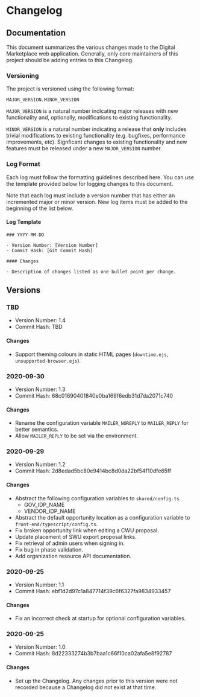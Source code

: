 # Changelog

## Documentation

This document summarizes the various changes made to the Digital Marketplace web application. Generally, only core maintainers of this project should be adding entries to this Changelog.

### Versioning

The project is versioned using the following format:

```
MAJOR_VERSION.MINOR_VERSION
```

`MAJOR_VERSION` is a natural number indicating major releases with new functionality and, optionally, modifications to existing functionality.

`MINOR_VERSION` is a natural number indicating a release that **only** includes trivial modifications to existing functionality (e.g. bugfixes, performance improvements, etc). Signficant changes to existing functionality and new features must be released under a new `MAJOR_VERSION` number.

### Log Format

Each log must follow the formatting guidelines described here. You can use the template provided below for logging changes to this document.

Note that each log must include a version number that has either an incremented major or minor version. New log items must be added to the beginning of the list below.

#### Log Template

```
### YYYY-MM-DD

- Version Number: [Version Number]
- Commit Hash: [Git Commit Hash]

#### Changes

- Description of changes listed as one bullet point per change.
```

## Versions

### TBD

- Version Number: 1.4
- Commit Hash: TBD

#### Changes

- Support theming colours in static HTML pages (`downtime.ejs`, `unsupported-browser.ejs`).

### 2020-09-30

- Version Number: 1.3
- Commit Hash: 68c01690401840e0ba169f6edb31d7da2071c740

#### Changes

- Rename the configuration variable `MAILER_NOREPLY` to `MAILER_REPLY` for better semantics.
- Allow `MAILER_REPLY` to be set via the environment.

### 2020-09-29

- Version Number: 1.2
- Commit Hash: 2d8edad5bc80e9414bc8d0da22bf54f10dfe65ff

#### Changes

- Abstract the following configuration variables to `shared/config.ts`.
  - GOV_IDP_NAME
  - VENDOR_IDP_NAME
- Abstract the default opportunity location as a configuration variable to `front-end/typescript/config.ts`.
- Fix broken opportunity link when editing a CWU proposal.
- Update placement of SWU export proposal links.
- Fix retrieval of admin users when signing in.
- Fix bug in phase validation.
- Add organization resource API documentation.

### 2020-09-25

- Version Number: 1.1
- Commit Hash: ebf1d2d97c1a847714f39c6f6327fa9834933457

#### Changes

- Fix an incorrect check at startup for optional configuration variables.

### 2020-09-25

- Version Number: 1.0
- Commit Hash: 8d22333274b3b7baa1c66f10ca02afa5e8f92787

#### Changes

- Set up the Changelog. Any changes prior to this version were not recorded because a Changelog did not exist at that time.
